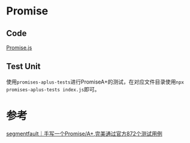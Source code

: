# Promise


## Code
[Promise.js](./index.js)

## Test Unit
使用`promises-aplus-tests`进行PromiseA+的测试，在对应文件目录使用`npx promises-aplus-tests index.js`即可。

# 参考
[segmentfault｜手写一个Promise/A+,完美通过官方872个测试用例](https://segmentfault.com/a/1190000023157856)